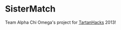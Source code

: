 SisterMatch
=========

Team Alpha Chi Omega's project for [TartanHacks](http://www.tartanhacks.com) 2013!